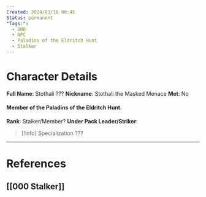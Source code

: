 ```yaml
---
Created: 2024/03/16 00:45
Status: permanent
"Tags:":
  - DND
  - NPC
  - Paladins of the Eldritch Hunt
  - Stalker
---
```

# Character Details
**Full Name**: Stothali ???
**Nickname**: Stothali the Masked Menace
**Met**: No
#### Member of the Paladins of the Eldritch Hunt.
**Rank**: Stalker/Member?
**Under Pack Leader/Striker**:

> [!info] Specialization
???

---
# References
## [[000 Stalker]]